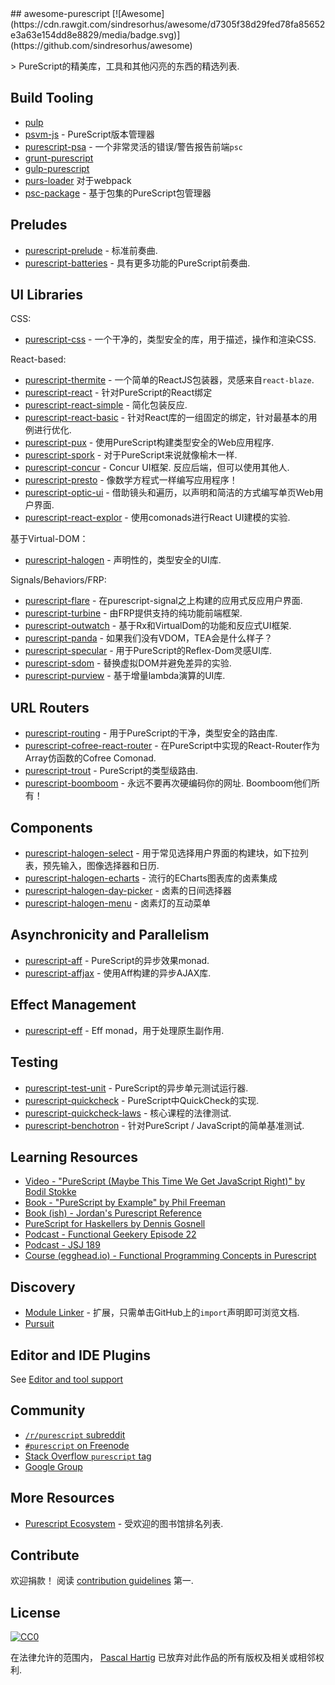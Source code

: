 <div class="github-widget" data-repo="passy/awesome-purescript"></div>
## awesome-purescript [![Awesome](https://cdn.rawgit.com/sindresorhus/awesome/d7305f38d29fed78fa85652e3a63e154dd8e8829/media/badge.svg)](https://github.com/sindresorhus/awesome)

&gt; PureScript的精美库，工具和其他闪亮的东西的精选列表.

## Build Tooling

- [pulp](https://github.com/bodil/pulp)
- [psvm-js](https://github.com/ThomasCrvsr/psvm-js) -  PureScript版本管理器
- [purescript-psa](https://github.com/natefaubion/purescript-psa) - 一个非常灵活的错误/警告报告前端`psc`
- [grunt-purescript](https://github.com/purescript-contrib/grunt-purescript)
- [gulp-purescript](https://github.com/purescript-contrib/gulp-purescript)
- [purs-loader](https://github.com/ethul/purs-loader) 对于webpack
- [psc-package](https://github.com/purescript/psc-package) - 基于包集的PureScript包管理器

## Preludes

- [purescript-prelude](https://github.com/purescript/purescript-prelude) - 标准前奏曲.
- [purescript-batteries](https://github.com/tfausak/purescript-batteries) - 具有更多功能的PureScript前奏曲.

## UI Libraries

CSS:

- [purescript-css](https://github.com/slamdata/purescript-css) - 一个干净的，类型安全的库，用于描述，操作和渲染CSS.

React-based:

- [purescript-thermite](https://github.com/paf31/purescript-thermite) - 一个简单的ReactJS包装器，灵感来自`react-blaze`.
- [purescript-react](https://github.com/purescript-contrib/purescript-react) - 针对PureScript的React绑定
- [purescript-react-simple](https://github.com/joneshf/purescript-react-simple) - 简化包装反应.
- [purescript-react-basic](https://github.com/lumihq/purescript-react-basic) - 针对React库的一组固定的绑定，针对最基本的用例进行优化.
- [purescript-pux](https://github.com/alexmingoia/purescript-pux) - 使用PureScript构建类型安全的Web应用程序.
- [purescript-spork](https://github.com/natefaubion/purescript-spork) - 对于PureScript来说就像榆木一样.
- [purescript-concur](https://github.com/ajnsit/purescript-concur)   -  Concur UI框架.  反应后端，但可以使用其他人.
- [purescript-presto](https://github.com/juspay/purescript-presto) - 像数学方程式一样编写应用程序！
- [purescript-optic-ui](https://github.com/zrho/purescript-optic-ui) - 借助镜头和遍历，以声明和简洁的方式编写单页Web用户界面.
- [purescript-react-explor](https://github.com/paf31/purescript-react-explore) - 使用comonads进行React UI建模的实验.

基于Virtual-DOM：

- [purescript-halogen](https://github.com/slamdata/purescript-halogen) - 声明性的，类型安全的UI库.

Signals/Behaviors/FRP:

- [purescript-flare](https://github.com/sharkdp/purescript-flare) - 在purescript-signal之上构建的应用式反应用户界面.
- [purescript-turbine](https://github.com/funkia/purescript-turbine) - 由FRP提供支持的纯功能前端框架.
- [purescript-outwatch](https://github.com/OutWatch/purescript-outwatch) - 基于Rx和VirtualDom的功能和反应式UI框架.
- [purescript-panda](https://github.com/i-am-tom/purescript-panda) - 如果我们没有VDOM，TEA会是什么样子？
- [purescript-specular](https://github.com/restaumatic/purescript-specular) - 用于PureScript的Reflex-Dom灵感UI库.
- [purescript-sdom](https://github.com/paf31/purescript-sdom) - 替换虚拟DOM并避免差异的实验.
- [purescript-purview](https://github.com/paf31/purescript-purview) - 基于增量lambda演算的UI库.

## URL Routers

- [purescript-routing](https://github.com/slamdata/purescript-routing) - 用于PureScript的干净，类型安全的路由库.
- [purescript-cofree-react-router](https://github.com/coot/purescript-cofree-react-router) - 在PureScript中实现的React-Router作为Array仿函数的Cofree Comonad.
- [purescript-trout](https://github.com/owickstrom/purescript-trout) -  PureScript的类型级路由.
- [purescript-boomboom](https://github.com/paluh/purescript-boomboom)   - 永远不要再次硬编码你的网址.  Boomboom他们所有！

## Components

- [purescript-halogen-select](https://github.com/citizennet/purescript-halogen-select) - 用于常见选择用户界面的构建块，如下拉列表，预先输入，图像选择器和日历.
- [purescript-halogen-echarts](https://github.com/slamdata/purescript-halogen-echarts) - 流行的ECharts图表库的卤素集成
- [purescript-halogen-day-picker](https://github.com/rnons/purescript-halogen-day-picker) - 卤素的日间选择器
- [purescript-halogen-menu](https://github.com/slamdata/purescript-halogen-menu) - 卤素灯的互动菜单

## Asynchronicity and Parallelism

- [purescript-aff](https://github.com/slamdata/purescript-aff) -  PureScript的异步效果monad.
- [purescript-affjax](https://github.com/slamdata/purescript-aff) - 使用Aff构建的异步AJAX库.

## Effect Management

- [purescript-eff](https://github.com/purescript/purescript-eff) -  Eff monad，用于处理原生副作用.

## Testing

- [purescript-test-unit](https://github.com/bodil/purescript-test-unit) -  PureScript的异步单元测试运行器.
- [purescript-quickcheck](https://github.com/purescript/purescript-quickcheck) -  PureScript中QuickCheck的实现.
- [purescript-quickcheck-laws](https://github.com/garyb/purescript-quickcheck-laws) - 核心课程的法律测试.
- [purescript-benchotron](https://github.com/hdgarrood/purescript-benchotron) - 针对PureScript / JavaScript的简单基准测试.

## Learning Resources

- [Video - "PureScript (Maybe This Time We Get JavaScript Right)" by Bodil Stokke](https://www.youtube.com/watch?v=yIlDBPiMb0o)
- [Book - "PureScript by Example" by Phil Freeman](https://leanpub.com/purescript/read)
- [Book (ish) - Jordan's Purescript Reference](https://github.com/JordanMartinez/purescript-jordans-reference)
- [PureScript for Haskellers by Dennis Gosnell](http://www.arow.info/blog/posts/2015-12-17-purescript-intro.html)
- [Podcast - Functional Geekery Episode 22](https://www.functionalgeekery.com/episode-22-lambdaconf-2015-part-1/)
- [Podcast - JSJ 189](https://devchat.tv/js-jabber/189-jsj-purescript-with-john-a-de-goes-and-phil-freeman)
- [Course (egghead.io) - Functional Programming Concepts in Purescript](https://egghead.io/courses/functional-programming-concepts-in-purescript)

## Discovery

- [Module Linker](https://fiatjaf.alhur.es/module-linker/#/purescript) - 扩展，只需单击GitHub上的`import`声明即可浏览文档.
- [Pursuit](https://pursuit.purescript.org/)

## Editor and IDE Plugins

See [Editor and tool support](https://github.com/purescript/purescript/wiki/Editor-and-tool-support)

## Community

- [`/r/purescript` subreddit](http://www.reddit.com/r/purescript)
- [`#purescript` on Freenode](http://webchat.freenode.net/?channels=purescript)
- [Stack Overflow `purescript` tag](http://stackoverflow.com/questions/tagged/purescript)
- [Google Group](https://groups.google.com/forum/#!forum/purescript)

## More Resources

- [Purescript Ecosystem](https://github.com/xgrommx/purescript-ecosystem) - 受欢迎的图书馆排名列表.

## Contribute

 欢迎捐款！  阅读 [contribution guidelines](https://github.com/passy/awesome-purescript/blob/master/contributing.md) 第一.


## License

[![CC0](http://i.creativecommons.org/p/zero/1.0/88x31.png)](http://creativecommons.org/publicdomain/zero/1.0/)

在法律允许的范围内， [Pascal Hartig](https://passy.me/) 已放弃对此作品的所有版权及相关或相邻权利.
